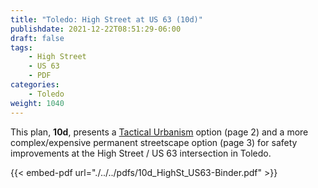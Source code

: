 ```yaml
---
title: "Toledo: High Street at US 63 (10d)"
publishdate: 2021-12-22T08:51:29-06:00
draft: false
tags:
    - High Street
    - US 63
    - PDF
categories:
    - Toledo
weight: 1040
---
```

This plan, **10d**, presents a [Tactical Urbanism](http://tacticalurbanismguide.com/about/) option (page 2) and a more complex/expensive permanent streetscape option (page 3) for safety improvements at the High Street / US 63 intersection in Toledo.

{{< embed-pdf url="./../../pdfs/10d_HighSt_US63-Binder.pdf" >}}
